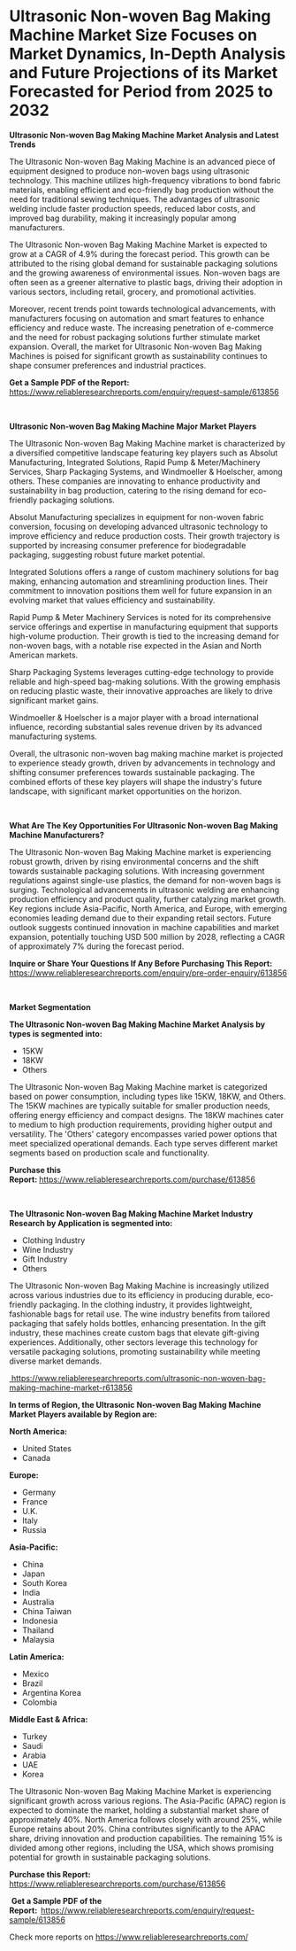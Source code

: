 <p><h1>Ultrasonic Non-woven Bag Making Machine Market Size Focuses on Market Dynamics, In-Depth Analysis and Future Projections of its Market Forecasted for Period from 2025 to 2032</h1></p><p><strong>Ultrasonic Non-woven Bag Making Machine Market Analysis and Latest Trends</strong></p>
<p><p>The Ultrasonic Non-woven Bag Making Machine is an advanced piece of equipment designed to produce non-woven bags using ultrasonic technology. This machine utilizes high-frequency vibrations to bond fabric materials, enabling efficient and eco-friendly bag production without the need for traditional sewing techniques. The advantages of ultrasonic welding include faster production speeds, reduced labor costs, and improved bag durability, making it increasingly popular among manufacturers.</p><p>The Ultrasonic Non-woven Bag Making Machine Market is expected to grow at a CAGR of 4.9% during the forecast period. This growth can be attributed to the rising global demand for sustainable packaging solutions and the growing awareness of environmental issues. Non-woven bags are often seen as a greener alternative to plastic bags, driving their adoption in various sectors, including retail, grocery, and promotional activities. </p><p>Moreover, recent trends point towards technological advancements, with manufacturers focusing on automation and smart features to enhance efficiency and reduce waste. The increasing penetration of e-commerce and the need for robust packaging solutions further stimulate market expansion. Overall, the market for Ultrasonic Non-woven Bag Making Machines is poised for significant growth as sustainability continues to shape consumer preferences and industrial practices.</p></p>
<p><strong>Get a Sample PDF of the Report:&nbsp;</strong> <a href="https://www.reliableresearchreports.com/enquiry/request-sample/613856?utm_campaign=2395&utm_medium=2&utm_source=Github&utm_content=ia&utm_term=24032025&utm_id=ultrasonic-non-woven-bag-making-machine">https://www.reliableresearchreports.com/enquiry/request-sample/613856</a></p>
<p>&nbsp;</p>
<p><strong>Ultrasonic Non-woven Bag Making Machine Major Market Players</strong></p>
<p><p>The Ultrasonic Non-woven Bag Making Machine market is characterized by a diversified competitive landscape featuring key players such as Absolut Manufacturing, Integrated Solutions, Rapid Pump & Meter/Machinery Services, Sharp Packaging Systems, and Windmoeller & Hoelscher, among others. These companies are innovating to enhance productivity and sustainability in bag production, catering to the rising demand for eco-friendly packaging solutions.</p><p>Absolut Manufacturing specializes in equipment for non-woven fabric conversion, focusing on developing advanced ultrasonic technology to improve efficiency and reduce production costs. Their growth trajectory is supported by increasing consumer preference for biodegradable packaging, suggesting robust future market potential.</p><p>Integrated Solutions offers a range of custom machinery solutions for bag making, enhancing automation and streamlining production lines. Their commitment to innovation positions them well for future expansion in an evolving market that values efficiency and sustainability.</p><p>Rapid Pump & Meter Machinery Services is noted for its comprehensive service offerings and expertise in manufacturing equipment that supports high-volume production. Their growth is tied to the increasing demand for non-woven bags, with a notable rise expected in the Asian and North American markets.</p><p>Sharp Packaging Systems leverages cutting-edge technology to provide reliable and high-speed bag-making solutions. With the growing emphasis on reducing plastic waste, their innovative approaches are likely to drive significant market gains.</p><p>Windmoeller & Hoelscher is a major player with a broad international influence, recording substantial sales revenue driven by its advanced manufacturing systems.</p><p>Overall, the ultrasonic non-woven bag making machine market is projected to experience steady growth, driven by advancements in technology and shifting consumer preferences towards sustainable packaging. The combined efforts of these key players will shape the industry's future landscape, with significant market opportunities on the horizon.</p></p>
<p>&nbsp;</p>
<p><strong>What Are The Key Opportunities For Ultrasonic Non-woven Bag Making Machine Manufacturers?</strong></p>
<p><p>The Ultrasonic Non-woven Bag Making Machine market is experiencing robust growth, driven by rising environmental concerns and the shift towards sustainable packaging solutions. With increasing government regulations against single-use plastics, the demand for non-woven bags is surging. Technological advancements in ultrasonic welding are enhancing production efficiency and product quality, further catalyzing market growth. Key regions include Asia-Pacific, North America, and Europe, with emerging economies leading demand due to their expanding retail sectors. Future outlook suggests continued innovation in machine capabilities and market expansion, potentially touching USD 500 million by 2028, reflecting a CAGR of approximately 7% during the forecast period.</p></p>
<p><strong>Inquire or Share Your Questions If Any Before Purchasing This Report:</strong> <a href="https://www.reliableresearchreports.com/enquiry/pre-order-enquiry/613856?utm_campaign=2395&utm_medium=2&utm_source=Github&utm_content=ia&utm_term=24032025&utm_id=ultrasonic-non-woven-bag-making-machine">https://www.reliableresearchreports.com/enquiry/pre-order-enquiry/613856</a></p>
<p>&nbsp;</p>
<p><strong>Market Segmentation</strong></p>
<p><strong>The Ultrasonic Non-woven Bag Making Machine Market Analysis by types is segmented into:</strong></p>
<p><ul><li>15KW</li><li>18KW</li><li>Others</li></ul></p>
<p><p>The Ultrasonic Non-woven Bag Making Machine market is categorized based on power consumption, including types like 15KW, 18KW, and Others. The 15KW machines are typically suitable for smaller production needs, offering energy efficiency and compact designs. The 18KW machines cater to medium to high production requirements, providing higher output and versatility. The 'Others' category encompasses varied power options that meet specialized operational demands. Each type serves different market segments based on production scale and functionality.</p></p>
<p><strong>Purchase this Report:&nbsp;</strong><a href="https://www.reliableresearchreports.com/purchase/613856?utm_campaign=2395&utm_medium=2&utm_source=Github&utm_content=ia&utm_term=24032025&utm_id=ultrasonic-non-woven-bag-making-machine">https://www.reliableresearchreports.com/purchase/613856</a></p>
<p>&nbsp;</p>
<p><strong>The Ultrasonic Non-woven Bag Making Machine Market Industry Research by Application is segmented into:</strong></p>
<p><ul><li>Clothing Industry</li><li>Wine Industry</li><li>Gift Industry</li><li>Others</li></ul></p>
<p><p>The Ultrasonic Non-woven Bag Making Machine is increasingly utilized across various industries due to its efficiency in producing durable, eco-friendly packaging. In the clothing industry, it provides lightweight, fashionable bags for retail use. The wine industry benefits from tailored packaging that safely holds bottles, enhancing presentation. In the gift industry, these machines create custom bags that elevate gift-giving experiences. Additionally, other sectors leverage this technology for versatile packaging solutions, promoting sustainability while meeting diverse market demands.</p></p>
<p><a href="https://www.reliableresearchreports.com/ultrasonic-non-woven-bag-making-machine-market-r613856?utm_campaign=2395&utm_medium=2&utm_source=Github&utm_content=ia&utm_term=24032025&utm_id=ultrasonic-non-woven-bag-making-machine">&nbsp;https://www.reliableresearchreports.com/ultrasonic-non-woven-bag-making-machine-market-r613856</a></p>
<p><strong>In terms of Region, the Ultrasonic Non-woven Bag Making Machine Market Players available by Region are:</strong></p>
<p>
    <p> <strong> North America: </strong>
        <ul>
            <li>United States</li>
            <li>Canada</li>
        </ul>
        </p> 
    <p> <strong> Europe: </strong>
        <ul>
            <li>Germany</li>
            <li>France</li>
            <li>U.K.</li>
            <li>Italy</li>
            <li>Russia</li>
        </ul>
        </p> 
    <p> <strong> Asia-Pacific: </strong>
        <ul>
            <li>China</li>
            <li>Japan</li>
            <li>South Korea</li>
            <li>India</li>
            <li>Australia</li>
            <li>China Taiwan</li>
            <li>Indonesia</li>
            <li>Thailand</li>
            <li>Malaysia</li>
        </ul>
        </p> 
    <p> <strong> Latin America: </strong>
        <ul>
            <li>Mexico</li>
            <li>Brazil</li>
            <li>Argentina Korea</li>
            <li>Colombia</li>
        </ul>
        </p> 
    <p> <strong> Middle East & Africa: </strong>
        <ul>
            <li>Turkey</li>
            <li>Saudi</li>
            <li>Arabia</li>
            <li>UAE</li>
            <li>Korea</li>
        </ul>
    </p>
    </p>
<p><p>The Ultrasonic Non-woven Bag Making Machine Market is experiencing significant growth across various regions. The Asia-Pacific (APAC) region is expected to dominate the market, holding a substantial market share of approximately 40%. North America follows closely with around 25%, while Europe retains about 20%. China contributes significantly to the APAC share, driving innovation and production capabilities. The remaining 15% is divided among other regions, including the USA, which shows promising potential for growth in sustainable packaging solutions.</p></p>
<p><strong>Purchase this Report: </strong><a href="https://www.reliableresearchreports.com/purchase/613856?utm_campaign=2395&utm_medium=2&utm_source=Github&utm_content=ia&utm_term=24032025&utm_id=ultrasonic-non-woven-bag-making-machine">https://www.reliableresearchreports.com/purchase/613856</a></p>
<p>&nbsp;<strong>Get a Sample PDF of the Report:&nbsp;&nbsp;</strong><a href="https://www.reliableresearchreports.com/enquiry/request-sample/613856?utm_campaign=2395&utm_medium=2&utm_source=Github&utm_content=ia&utm_term=24032025&utm_id=ultrasonic-non-woven-bag-making-machine">https://www.reliableresearchreports.com/enquiry/request-sample/613856</a></p>
<p><strong></strong></p>
<p>Check more reports on <a href="https://www.reliableresearchreports.com/?utm_campaign=2395&utm_medium=2&utm_source=Github&utm_content=ia&utm_term=24032025&utm_id=ultrasonic-non-woven-bag-making-machine">https://www.reliableresearchreports.com/</a></p>